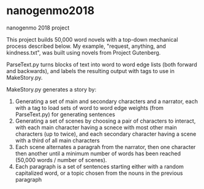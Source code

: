 # nanogenmo2018
nanogenmo 2018 project

This project builds 50,000 word novels with a top-down mechanical process described below. My example, "request, anything, and kindness.txt", was built using novels from Project Gutenberg. 

ParseText.py turns blocks of text into word to word edge lists (both forward and backwards), and labels the resulting output with tags to use in MakeStory.py. 

MakeStory.py generates a story by: 
1. Generating a set of main and secondary characters and a narrator, each with a tag to load sets of word to word edge weights (from ParseText.py) for generating sentences
2. Generating a set of scenes by choosing a pair of characters to interact, with each main character having a scnece with most other main characters (up to twice), and each secondary character having a scene with a third of all main characters
3. Each scene alternates a paragrah from the narrator, then one character then another until a minimum number of words has been reached (50,000 words / number of scenes). 
4. Each paragraph is a set of sentences starting either with a random capitalized word, or a topic chosen from the nouns in the previous paragraph
